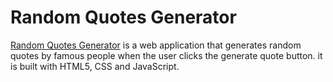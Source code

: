 # Random Quotes Generator

<a href="https://precious-uo.github.io/Random_quote-generator/">Random Quotes Generator</a> is a web application that generates random quotes by famous people when the user clicks the generate quote button. it is built with HTML5, CSS and JavaScript.
